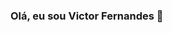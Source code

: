 ### Olá, eu sou Victor Fernandes 👋

<!--
**victorfernn/victorfernn** is a ✨ _special_ ✨ repository because its `README.md` (this file) appears on your GitHub profile.

Here are some ideas to get you started:

- 🔭 Meu foco é trabalhar como front-end
- 🌱 Estudo javascript

- 📫 How to reach me: ...
- ⚡ Fun fact: ...
-->
